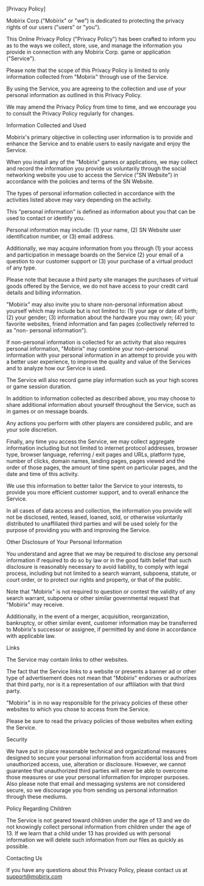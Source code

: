 [Privacy Policy]

  

Mobirix Corp.("Mobirix" or "we") is dedicated to protecting the privacy rights
of our users ("users" or "you").

This Online Privacy Policy ("Privacy Policy") has been crafted to inform you
as to the ways we collect, store, use, and manage the information you provide
in connection with any Mobirix Corp. game or application ("Service").

Please note that the scope of this Privacy Policy is limited to only
information collected from "Mobirix" through use of the Service.

By using the Service, you are agreeing to the collection and use of your
personal information as outlined in this Privacy Policy.

We may amend the Privacy Policy from time to time, and we encourage you to
consult the Privacy Policy regularly for changes.

  

  

Information Collected and Used

  

Mobirix's primary objective in collecting user information is to provide and
enhance the Service and to enable users to easily navigate and enjoy the
Service.

When you install any of the "Mobirix" games or applications, we may collect
and record the information you provide us voluntarily through the social
networking website you use to access the Service ("SN Website") in accordance
with the policies and terms of the SN Website.

The types of personal information collected in accordance with the activities
listed above may vary depending on the activity.

This "personal information" is defined as information about you that can be
used to contact or identify you.

Personal information may include: (1) your name, (2) SN Website user
identification number, or (3) email address.

Additionally, we may acquire information from you through (1) your access and
participation in message boards on the Service (2) your email of a question to
our customer support or (3) your purchase of a virtual product of any type.

Please note that because a third party site manages the purchases of virtual
goods offered by the Service, we do not have access to your credit card
details and billing information.

"Mobirix" may also invite you to share non-personal information about yourself
which may include but is not limited to: (1) your age or date of birth; (2)
your gender; (3) information about the hardware you may own; (4) your favorite
websites, friend information and fan pages (collectively referred to as "non-
personal information").

If non-personal information is collected for an activity that also requires
personal information, "Mobirix" may combine your non-personal information with
your personal information in an attempt to provide you with a better user
experience, to improve the quality and value of the Services and to analyze
how our Service is used.

The Service will also record game play information such as your high scores or
game session duration.

In addition to information collected as described above, you may choose to
share additional information about yourself throughout the Service, such as in
games or on message boards.

Any actions you perform with other players are considered public, and are your
sole discretion.

Finally, any time you access the Service, we may collect aggregate information
including but not limited to internet protocol addresses, browser type,
browser language, referring / exit pages and URLs, platform type, number of
clicks, domain names, landing pages, pages viewed and the order of those
pages, the amount of time spent on particular pages, and the date and time of
this activity.

We use this information to better tailor the Service to your interests, to
provide you more efficient customer support, and to overall enhance the
Service.

In all cases of data access and collection, the information you provide will
not be disclosed, rented, leased, loaned, sold, or otherwise voluntarily
distributed to unaffiliated third parties and will be used solely for the
purpose of providing you with and improving the Service.

  

  

Other Disclosure of Your Personal Information

  

You understand and agree that we may be required to disclose any personal
information if required to do so by law or in the good faith belief that such
disclosure is reasonably necessary to avoid liability, to comply with legal
process, including but not limited to a search warrant, subpoena, statute, or
court order, or to protect our rights and property, or that of the public.

Note that "Mobirix" is not required to question or contest the validity of any
search warrant, subpoena or other similar governmental request that "Mobirix"
may receive.

Additionally, in the event of a merger, acquisition, reorganization,
bankruptcy, or other similar event, customer information may be transferred to
Mobirix's successor or assignee, if permitted by and done in accordance with
applicable law.

  

  

Links

  

The Service may contain links to other websites.

The fact that the Service links to a website or presents a banner ad or other
type of advertisement does not mean that "Mobirix" endorses or authorizes that
third party, nor is it a representation of our affiliation with that third
party.

"Mobirix" is in no way responsible for the privacy policies of these other
websites to which you chose to access from the Service.

Please be sure to read the privacy policies of those websites when exiting the
Service.

  

  

Security

  

We have put in place reasonable technical and organizational measures designed
to secure your personal information from accidental loss and from unauthorized
access, use, alteration or disclosure. However, we cannot guarantee that
unauthorized third parties will never be able to overcome those measures or
use your personal information for improper purposes. Also please note that
email and messaging systems are not considered secure, so we discourage you
from sending us personal information through these mediums.

  

  

  

Policy Regarding Children

  

The Service is not geared toward children under the age of 13 and we do not
knowingly collect personal information from children under the age of 13. If
we learn that a child under 13 has provided us with personal information we
will delete such information from our files as quickly as possible.

  

  

  

Contacting Us

  

If you have any questions about this Privacy Policy, please contact us at
support@mobirix.com

